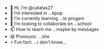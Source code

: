 - 👋 Hi, I’m @catatas27
- 👀 I’m interested in ...kpop
- 🌱 I’m currently learning ...to progam
- 💞️ I’m looking to collaborate on ...school
- 📫 How to reach me ...maybe by messages
- 😄 Pronouns: ...she
- ⚡ Fun fact: ...i don't know...

<!---
catatas27/catatas27 is a ✨ special ✨ repository because its `README.md` (this file) appears on your GitHub profile.
You can click the Preview link to take a look at your changes.
--->
